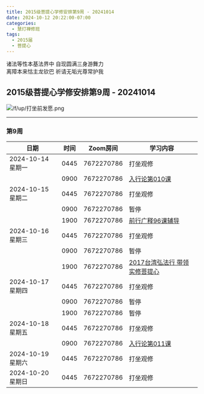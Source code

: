```yaml
---
title: 2015级菩提心学修安排第9周 - 20241014
date: 2024-10-12 20:22:00-07:00
categories:
  - 慧灯禅修班
tags:
  - 2015届
  - 菩提心
---
```

诸法等性本基法界中 自现圆满三身游舞力  
离障本来怙主龙钦巴 祈请无垢光尊常护我


## 2015级菩提心学修安排第9周 - 20241014


![/f/up/打坐前发愿.png](/f/up/打坐前发愿.png)


---

### 第9周


|日期 |时间|Zoom房间|学习内容|
|--|--|--|--|
| 2024-10-14 星期一|0445|7672270786|打坐观修|
| |0900|7672270786|[入行论第010课](https://www.huidengchanxiu.net/refs/rxl/01#%E7%AC%AC%E5%8D%81%E8%8A%82%E8%AF%BE)|
| 2024-10-15 星期二 |0445|7672270786|打坐观修|
|   |0900|7672270786| 暂停 |
|   |1900|7672270786|[前行广释96课辅导](https://www.huidengchanxiu.net/5jx/2ptx/11)|
| 2024-10-16 星期三  |0445|7672270786|打坐观修|
|   |0900|7672270786| 暂停 |
|   |1900|7672270786| [2017台湾弘法行 带领实修菩提心](https://www.huidengchanxiu.net/5jx/2ptx/12) |
| 2024-10-17 星期四|0445|7672270786|打坐观修|
|   |0900|7672270786|暂停|
|   |1900|7672270786|暂停|
| 2024-10-18 星期五|0445|7672270786|打坐观修|
|   |0900|7672270786|[入行论第011课](https://www.huidengchanxiu.net/refs/rxl/01#%E7%AC%AC%E5%8D%81%E4%B8%80%E8%8A%82%E8%AF%BE)|
| 2024-10-19 星期六|0445|7672270786|打坐观修|
| 2024-10-20 星期日|0445|7672270786|打坐观修|

